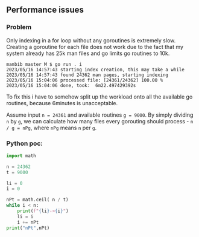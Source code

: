 ## Performance issues

### Problem

Only indexing in a for loop without any goroutines is extremely slow.
Creating a goroutine for each file does not work due to the fact that my system already has 25k man files and go limits go routines to 10k.

```
manbib master M $ go run . i
2023/05/16 14:57:43 starting index creation, this may take a while
2023/05/16 14:57:43 found 24362 man pages, starting indexing
2023/05/16 15:04:06 processed file: [24361/24362] 100.00 %
2023/05/16 15:04:06 done, took:  6m22.497429392s
```

To fix this i have to somehow split up the workload onto all the available go routines, because 6minutes is unacceptable.

Assume input `n = 24361` and available routines `g = 9000`.
By simply dividing `n` by `g`, we can calculate how many files every gorouting should process - `n / g = nPg`, where `nPg` means `n` per `g`.

### Python poc:

```python
import math

n = 24362
t = 9000

li = 0
i = 0

nPt = math.ceil( n / t)
while i < n:
    print(f"{li}->{i}")
    li = i
    i += nPt
print("nPt",nPt)
```
